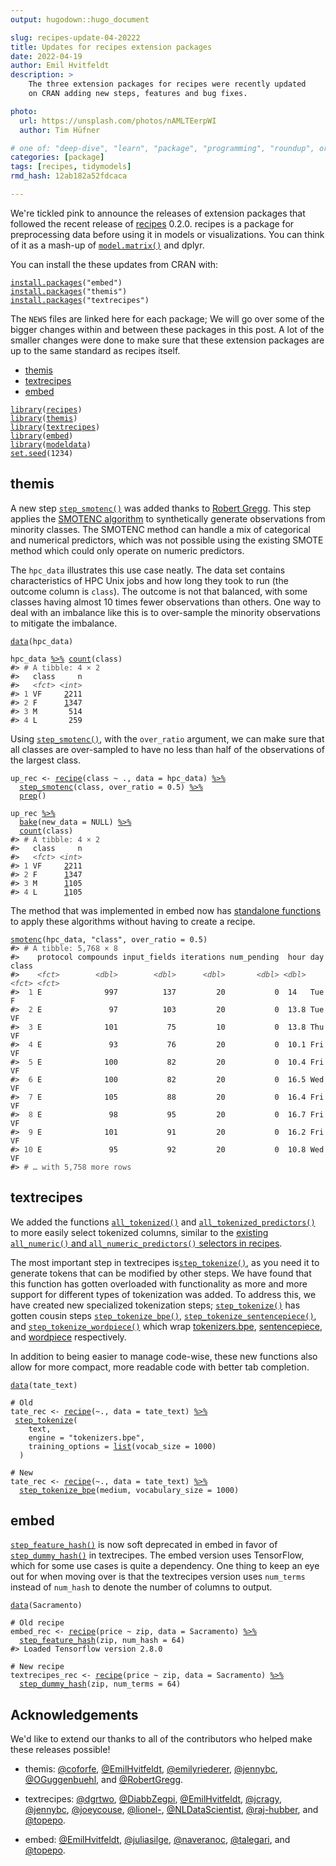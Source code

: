 ```yaml
---
output: hugodown::hugo_document

slug: recipes-update-04-20222
title: Updates for recipes extension packages
date: 2022-04-19
author: Emil Hvitfeldt
description: >
    The three extension packages for recipes were recently updated 
    on CRAN adding new steps, features and bug fixes.

photo:
  url: https://unsplash.com/photos/nAMLTEerpWI
  author: Tim Hüfner

# one of: "deep-dive", "learn", "package", "programming", "roundup", or "other"
categories: [package] 
tags: [recipes, tidymodels]
rmd_hash: 12ab182a52fdcaca

---
```


<!--
TODO:
* [x] Look over / edit the post's title in the yaml
* [x] Edit (or delete) the description; note this appears in the Twitter card
* [x] Pick category and tags (see existing with [`hugodown::tidy_show_meta()`](https://rdrr.io/pkg/hugodown/man/use_tidy_post.html))
* [x] Find photo & update yaml metadata
* [x] Create `thumbnail-sq.jpg`; height and width should be equal
* [x] Create `thumbnail-wd.jpg`; width should be >5x height
* [x] [`hugodown::use_tidy_thumbnails()`](https://rdrr.io/pkg/hugodown/man/use_tidy_post.html)
* [x] Add intro sentence, e.g. the standard tagline for the package
* [x] [`usethis::use_tidy_thanks()`](https://usethis.r-lib.org/reference/use_tidy_thanks.html)
-->

We're tickled pink to announce the releases of extension packages that followed the recent release of [recipes](https://recipes.tidymodels.org/) 0.2.0. recipes is a package for preprocessing data before using it in models or visualizations. You can think of it as a mash-up of [`model.matrix()`](https://rdrr.io/r/stats/model.matrix.html) and dplyr.

You can install the these updates from CRAN with:

<div class="highlight">

<pre class='chroma'><code class='language-r' data-lang='r'><span class='nf'><a href='https://rdrr.io/r/utils/install.packages.html'>install.packages</a></span><span class='o'>(</span><span class='s'>"embed"</span><span class='o'>)</span>
<span class='nf'><a href='https://rdrr.io/r/utils/install.packages.html'>install.packages</a></span><span class='o'>(</span><span class='s'>"themis"</span><span class='o'>)</span>
<span class='nf'><a href='https://rdrr.io/r/utils/install.packages.html'>install.packages</a></span><span class='o'>(</span><span class='s'>"textrecipes"</span><span class='o'>)</span></code></pre>

</div>

The `NEWS` files are linked here for each package; We will go over some of the bigger changes within and between these packages in this post. A lot of the smaller changes were done to make sure that these extension packages are up to the same standard as recipes itself.

-   [themis](https://themis.tidymodels.org/news/index.html#themis-020)
-   [textrecipes](https://textrecipes.tidymodels.org/news/index.html#textrecipes-051)
-   [embed](https://embed.tidymodels.org/news/index.html#embed-020)

<div class="highlight">

<pre class='chroma'><code class='language-r' data-lang='r'><span class='kr'><a href='https://rdrr.io/r/base/library.html'>library</a></span><span class='o'>(</span><span class='nv'><a href='https://github.com/tidymodels/recipes'>recipes</a></span><span class='o'>)</span>
<span class='kr'><a href='https://rdrr.io/r/base/library.html'>library</a></span><span class='o'>(</span><span class='nv'><a href='https://github.com/tidymodels/themis'>themis</a></span><span class='o'>)</span>
<span class='kr'><a href='https://rdrr.io/r/base/library.html'>library</a></span><span class='o'>(</span><span class='nv'><a href='https://github.com/tidymodels/textrecipes'>textrecipes</a></span><span class='o'>)</span>
<span class='kr'><a href='https://rdrr.io/r/base/library.html'>library</a></span><span class='o'>(</span><span class='nv'><a href='https://embed.tidymodels.org'>embed</a></span><span class='o'>)</span>
<span class='kr'><a href='https://rdrr.io/r/base/library.html'>library</a></span><span class='o'>(</span><span class='nv'><a href='https://modeldata.tidymodels.org'>modeldata</a></span><span class='o'>)</span>
<span class='nf'><a href='https://rdrr.io/r/base/Random.html'>set.seed</a></span><span class='o'>(</span><span class='m'>1234</span><span class='o'>)</span></code></pre>

</div>

## themis

A new step [`step_smotenc()`](https://themis.tidymodels.org/reference/step_smotenc.html) was added thanks to [Robert Gregg](https://github.com/RobertGregg). This step applies the [SMOTENC algorithm](https://scholar.google.com/scholar?hl=en&as_sdt=0%2C7&q=SMOTENC+&btnG=) to synthetically generate observations from minority classes. The SMOTENC method can handle a mix of categorical and numerical predictors, which was not possible using the existing SMOTE method which could only operate on numeric predictors.

The `hpc_data` illustrates this use case neatly. The data set contains characteristics of HPC Unix jobs and how long they took to run (the outcome column is `class`). The outcome is not that balanced, with some classes having almost 10 times fewer observations than others. One way to deal with an imbalance like this is to over-sample the minority observations to mitigate the imbalance.

<div class="highlight">

<pre class='chroma'><code class='language-r' data-lang='r'><span class='nf'><a href='https://rdrr.io/r/utils/data.html'>data</a></span><span class='o'>(</span><span class='nv'>hpc_data</span><span class='o'>)</span>

<span class='nv'>hpc_data</span> <span class='o'><a href='https://magrittr.tidyverse.org/reference/pipe.html'>%&gt;%</a></span> <span class='nf'><a href='https://dplyr.tidyverse.org/reference/count.html'>count</a></span><span class='o'>(</span><span class='nv'>class</span><span class='o'>)</span>
<span class='c'>#&gt; <span style='color: #555555;'># A tibble: 4 × 2</span></span>
<span class='c'>#&gt;   class     n</span>
<span class='c'>#&gt;   <span style='color: #555555; font-style: italic;'>&lt;fct&gt;</span> <span style='color: #555555; font-style: italic;'>&lt;int&gt;</span></span>
<span class='c'>#&gt; <span style='color: #555555;'>1</span> VF     <span style='text-decoration: underline;'>2</span>211</span>
<span class='c'>#&gt; <span style='color: #555555;'>2</span> F      <span style='text-decoration: underline;'>1</span>347</span>
<span class='c'>#&gt; <span style='color: #555555;'>3</span> M       514</span>
<span class='c'>#&gt; <span style='color: #555555;'>4</span> L       259</span></code></pre>

</div>

Using [`step_smotenc()`](https://themis.tidymodels.org/reference/step_smotenc.html), with the `over_ratio` argument, we can make sure that all classes are over-sampled to have no less than half of the observations of the largest class.

<div class="highlight">

<pre class='chroma'><code class='language-r' data-lang='r'><span class='nv'>up_rec</span> <span class='o'>&lt;-</span> <span class='nf'><a href='https://recipes.tidymodels.org/reference/recipe.html'>recipe</a></span><span class='o'>(</span><span class='nv'>class</span> <span class='o'>~</span> <span class='nv'>.</span>, data <span class='o'>=</span> <span class='nv'>hpc_data</span><span class='o'>)</span> <span class='o'><a href='https://magrittr.tidyverse.org/reference/pipe.html'>%&gt;%</a></span>
  <span class='nf'><a href='https://themis.tidymodels.org/reference/step_smotenc.html'>step_smotenc</a></span><span class='o'>(</span><span class='nv'>class</span>, over_ratio <span class='o'>=</span> <span class='m'>0.5</span><span class='o'>)</span> <span class='o'><a href='https://magrittr.tidyverse.org/reference/pipe.html'>%&gt;%</a></span>
  <span class='nf'><a href='https://recipes.tidymodels.org/reference/prep.html'>prep</a></span><span class='o'>(</span><span class='o'>)</span>

<span class='nv'>up_rec</span> <span class='o'><a href='https://magrittr.tidyverse.org/reference/pipe.html'>%&gt;%</a></span>
  <span class='nf'><a href='https://recipes.tidymodels.org/reference/bake.html'>bake</a></span><span class='o'>(</span>new_data <span class='o'>=</span> <span class='kc'>NULL</span><span class='o'>)</span> <span class='o'><a href='https://magrittr.tidyverse.org/reference/pipe.html'>%&gt;%</a></span>
  <span class='nf'><a href='https://dplyr.tidyverse.org/reference/count.html'>count</a></span><span class='o'>(</span><span class='nv'>class</span><span class='o'>)</span>
<span class='c'>#&gt; <span style='color: #555555;'># A tibble: 4 × 2</span></span>
<span class='c'>#&gt;   class     n</span>
<span class='c'>#&gt;   <span style='color: #555555; font-style: italic;'>&lt;fct&gt;</span> <span style='color: #555555; font-style: italic;'>&lt;int&gt;</span></span>
<span class='c'>#&gt; <span style='color: #555555;'>1</span> VF     <span style='text-decoration: underline;'>2</span>211</span>
<span class='c'>#&gt; <span style='color: #555555;'>2</span> F      <span style='text-decoration: underline;'>1</span>347</span>
<span class='c'>#&gt; <span style='color: #555555;'>3</span> M      <span style='text-decoration: underline;'>1</span>105</span>
<span class='c'>#&gt; <span style='color: #555555;'>4</span> L      <span style='text-decoration: underline;'>1</span>105</span></code></pre>

</div>

The method that was implemented in embed now has [standalone functions](https://themis.tidymodels.org/reference/index.html#methods) to apply these algorithms without having to create a recipe.

<div class="highlight">

<pre class='chroma'><code class='language-r' data-lang='r'><span class='nf'><a href='https://themis.tidymodels.org/reference/smotenc.html'>smotenc</a></span><span class='o'>(</span><span class='nv'>hpc_data</span>, <span class='s'>"class"</span>, over_ratio <span class='o'>=</span> <span class='m'>0.5</span><span class='o'>)</span>
<span class='c'>#&gt; <span style='color: #555555;'># A tibble: 5,768 × 8</span></span>
<span class='c'>#&gt;    protocol compounds input_fields iterations num_pending  hour day   class</span>
<span class='c'>#&gt;    <span style='color: #555555; font-style: italic;'>&lt;fct&gt;</span>        <span style='color: #555555; font-style: italic;'>&lt;dbl&gt;</span>        <span style='color: #555555; font-style: italic;'>&lt;dbl&gt;</span>      <span style='color: #555555; font-style: italic;'>&lt;dbl&gt;</span>       <span style='color: #555555; font-style: italic;'>&lt;dbl&gt;</span> <span style='color: #555555; font-style: italic;'>&lt;dbl&gt;</span> <span style='color: #555555; font-style: italic;'>&lt;fct&gt;</span> <span style='color: #555555; font-style: italic;'>&lt;fct&gt;</span></span>
<span class='c'>#&gt; <span style='color: #555555;'> 1</span> E              997          137         20           0  14   Tue   F    </span>
<span class='c'>#&gt; <span style='color: #555555;'> 2</span> E               97          103         20           0  13.8 Tue   VF   </span>
<span class='c'>#&gt; <span style='color: #555555;'> 3</span> E              101           75         10           0  13.8 Thu   VF   </span>
<span class='c'>#&gt; <span style='color: #555555;'> 4</span> E               93           76         20           0  10.1 Fri   VF   </span>
<span class='c'>#&gt; <span style='color: #555555;'> 5</span> E              100           82         20           0  10.4 Fri   VF   </span>
<span class='c'>#&gt; <span style='color: #555555;'> 6</span> E              100           82         20           0  16.5 Wed   VF   </span>
<span class='c'>#&gt; <span style='color: #555555;'> 7</span> E              105           88         20           0  16.4 Fri   VF   </span>
<span class='c'>#&gt; <span style='color: #555555;'> 8</span> E               98           95         20           0  16.7 Fri   VF   </span>
<span class='c'>#&gt; <span style='color: #555555;'> 9</span> E              101           91         20           0  16.2 Fri   VF   </span>
<span class='c'>#&gt; <span style='color: #555555;'>10</span> E               95           92         20           0  10.8 Wed   VF   </span>
<span class='c'>#&gt; <span style='color: #555555;'># … with 5,758 more rows</span></span></code></pre>

</div>

## textrecipes

We added the functions [`all_tokenized()`](https://textrecipes.tidymodels.org/reference/all_tokenized.html) and [`all_tokenized_predictors()`](https://textrecipes.tidymodels.org/reference/all_tokenized.html) to more easily select tokenized columns, similar to the [existing `all_numeric()` and `all_numeric_predictors()` selectors in recipes](https://recipes.tidymodels.org/reference/has_role.html).

The most important step in textrecipes is[`step_tokenize()`](https://textrecipes.tidymodels.org/reference/step_tokenize.html), as you need it to generate tokens that can be modified by other steps. We have found that this function has gotten overloaded with functionality as more and more support for different types of tokenization was added. To address this, we have created new specialized tokenization steps; [`step_tokenize()`](https://textrecipes.tidymodels.org/reference/step_tokenize.html) has gotten cousin steps [`step_tokenize_bpe()`](https://textrecipes.tidymodels.org/reference/step_tokenize_bpe.html), [`step_tokenize_sentencepiece()`](https://textrecipes.tidymodels.org/reference/step_tokenize_sentencepiece.html), and [`step_tokenize_wordpiece()`](https://textrecipes.tidymodels.org/reference/step_tokenize_wordpiece.html) which wrap [tokenizers.bpe](https://CRAN.R-project.org/package=tokenizers.bpe), [sentencepiece](https://CRAN.R-project.org/package=sentencepiece), and [wordpiece](https://CRAN.R-project.org/package=wordpiece) respectively.

In addition to being easier to manage code-wise, these new functions also allow for more compact, more readable code with better tab completion.

<div class="highlight">

<pre class='chroma'><code class='language-r' data-lang='r'><span class='nf'><a href='https://rdrr.io/r/utils/data.html'>data</a></span><span class='o'>(</span><span class='nv'>tate_text</span><span class='o'>)</span>

<span class='c'># Old</span>
<span class='nv'>tate_rec</span> <span class='o'>&lt;-</span> <span class='nf'><a href='https://recipes.tidymodels.org/reference/recipe.html'>recipe</a></span><span class='o'>(</span><span class='o'>~</span><span class='nv'>.</span>, data <span class='o'>=</span> <span class='nv'>tate_text</span><span class='o'>)</span> <span class='o'><a href='https://magrittr.tidyverse.org/reference/pipe.html'>%&gt;%</a></span>
 <span class='nf'><a href='https://textrecipes.tidymodels.org/reference/step_tokenize.html'>step_tokenize</a></span><span class='o'>(</span>
    <span class='nv'>text</span>,
    engine <span class='o'>=</span> <span class='s'>"tokenizers.bpe"</span>,
    training_options <span class='o'>=</span> <span class='nf'><a href='https://rdrr.io/r/base/list.html'>list</a></span><span class='o'>(</span>vocab_size <span class='o'>=</span> <span class='m'>1000</span><span class='o'>)</span>
  <span class='o'>)</span>

<span class='c'># New</span>
<span class='nv'>tate_rec</span> <span class='o'>&lt;-</span> <span class='nf'><a href='https://recipes.tidymodels.org/reference/recipe.html'>recipe</a></span><span class='o'>(</span><span class='o'>~</span><span class='nv'>.</span>, data <span class='o'>=</span> <span class='nv'>tate_text</span><span class='o'>)</span> <span class='o'><a href='https://magrittr.tidyverse.org/reference/pipe.html'>%&gt;%</a></span>
  <span class='nf'><a href='https://textrecipes.tidymodels.org/reference/step_tokenize_bpe.html'>step_tokenize_bpe</a></span><span class='o'>(</span><span class='nv'>medium</span>, vocabulary_size <span class='o'>=</span> <span class='m'>1000</span><span class='o'>)</span></code></pre>

</div>

## embed

[`step_feature_hash()`](https://embed.tidymodels.org/reference/step_feature_hash.html) is now soft deprecated in embed in favor of [`step_dummy_hash()`](https://textrecipes.tidymodels.org/reference/step_dummy_hash.html) in textrecipes. The embed version uses TensorFlow, which for some use cases is quite a dependency. One thing to keep an eye out for when moving over is that the textrecipes version uses `num_terms` instead of `num_hash` to denote the number of columns to output.

<div class="highlight">

<pre class='chroma'><code class='language-r' data-lang='r'><span class='nf'><a href='https://rdrr.io/r/utils/data.html'>data</a></span><span class='o'>(</span><span class='nv'>Sacramento</span><span class='o'>)</span>

<span class='c'># Old recipe</span>
<span class='nv'>embed_rec</span> <span class='o'>&lt;-</span> <span class='nf'><a href='https://recipes.tidymodels.org/reference/recipe.html'>recipe</a></span><span class='o'>(</span><span class='nv'>price</span> <span class='o'>~</span> <span class='nv'>zip</span>, data <span class='o'>=</span> <span class='nv'>Sacramento</span><span class='o'>)</span> <span class='o'><a href='https://magrittr.tidyverse.org/reference/pipe.html'>%&gt;%</a></span>
  <span class='nf'><a href='https://embed.tidymodels.org/reference/step_feature_hash.html'>step_feature_hash</a></span><span class='o'>(</span><span class='nv'>zip</span>, num_hash <span class='o'>=</span> <span class='m'>64</span><span class='o'>)</span>
<span class='c'>#&gt; Loaded Tensorflow version 2.8.0</span>

<span class='c'># New recipe</span>
<span class='nv'>textrecipes_rec</span> <span class='o'>&lt;-</span> <span class='nf'><a href='https://recipes.tidymodels.org/reference/recipe.html'>recipe</a></span><span class='o'>(</span><span class='nv'>price</span> <span class='o'>~</span> <span class='nv'>zip</span>, data <span class='o'>=</span> <span class='nv'>Sacramento</span><span class='o'>)</span> <span class='o'><a href='https://magrittr.tidyverse.org/reference/pipe.html'>%&gt;%</a></span>
  <span class='nf'><a href='https://textrecipes.tidymodels.org/reference/step_dummy_hash.html'>step_dummy_hash</a></span><span class='o'>(</span><span class='nv'>zip</span>, num_terms <span class='o'>=</span> <span class='m'>64</span><span class='o'>)</span></code></pre>

</div>

## Acknowledgements

We'd like to extend our thanks to all of the contributors who helped make these releases possible!

-   themis: [@coforfe](https://github.com/coforfe), [@EmilHvitfeldt](https://github.com/EmilHvitfeldt), [@emilyriederer](https://github.com/emilyriederer), [@jennybc](https://github.com/jennybc), [@OGuggenbuehl](https://github.com/OGuggenbuehl), and [@RobertGregg](https://github.com/RobertGregg).

-   textrecipes: [@dgrtwo](https://github.com/dgrtwo), [@DiabbZegpi](https://github.com/DiabbZegpi), [@EmilHvitfeldt](https://github.com/EmilHvitfeldt), [@jcragy](https://github.com/jcragy), [@jennybc](https://github.com/jennybc), [@joeycouse](https://github.com/joeycouse), [@lionel-](https://github.com/lionel-), [@NLDataScientist](https://github.com/NLDataScientist), [@raj-hubber](https://github.com/raj-hubber), and [@topepo](https://github.com/topepo).

-   embed: [@EmilHvitfeldt](https://github.com/EmilHvitfeldt), [@juliasilge](https://github.com/juliasilge), [@naveranoc](https://github.com/naveranoc), [@talegari](https://github.com/talegari), and [@topepo](https://github.com/topepo).

